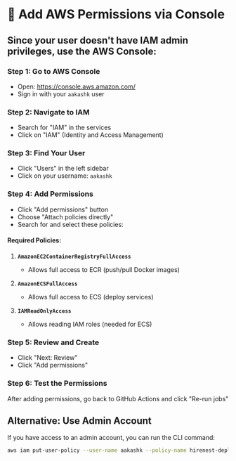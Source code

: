# 🔐 Add AWS Permissions via Console

## Since your user doesn't have IAM admin privileges, use the AWS Console:

### **Step 1: Go to AWS Console**
- Open: https://console.aws.amazon.com/
- Sign in with your `aakashk` user

### **Step 2: Navigate to IAM**
- Search for "IAM" in the services
- Click on "IAM" (Identity and Access Management)

### **Step 3: Find Your User**
- Click "Users" in the left sidebar
- Click on your username: `aakashk`

### **Step 4: Add Permissions**
- Click "Add permissions" button
- Choose "Attach policies directly"
- Search for and select these policies:

#### **Required Policies:**
1. **`AmazonEC2ContainerRegistryFullAccess`**
   - Allows full access to ECR (push/pull Docker images)

2. **`AmazonECSFullAccess`**
   - Allows full access to ECS (deploy services)

3. **`IAMReadOnlyAccess`**
   - Allows reading IAM roles (needed for ECS)

### **Step 5: Review and Create**
- Click "Next: Review"
- Click "Add permissions"

### **Step 6: Test the Permissions**
After adding permissions, go back to GitHub Actions and click "Re-run jobs"

## **Alternative: Use Admin Account**
If you have access to an admin account, you can run the CLI command:
```bash
aws iam put-user-policy --user-name aakashk --policy-name hirenest-deploy-policy --policy-document '{"Version":"2012-10-17","Statement":[{"Effect":"Allow","Action":["ecr:GetAuthorizationToken","ecr:BatchCheckLayerAvailability","ecr:GetDownloadUrlForLayer","ecr:BatchGetImage","ecr:InitiateLayerUpload","ecr:UploadLayerPart","ecr:CompleteLayerUpload","ecr:PutImage","ecr:CreateRepository","ecs:DescribeTaskDefinition","ecs:RegisterTaskDefinition","ecs:UpdateService","ecs:DescribeServices","ecs:DescribeTasks","ecs:ListTasks","ecs:DescribeClusters","ecs:DescribeContainerInstances","iam:PassRole"],"Resource":"*"}]}'
``` 